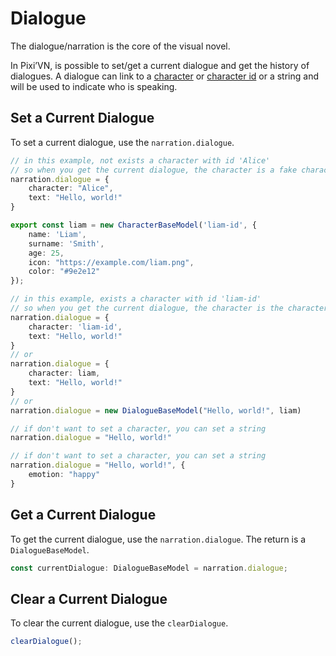 # Dialogue

The dialogue/narration is the core of the visual novel.

In Pixi’VN, is possible to set/get a current dialogue and get the history of dialogues.
A dialogue can link to a [character](/start/character#use-characters-in-the-game) or [character id](/start/character#use-characters-in-the-game) or a string and will be used to indicate who is speaking.

## Set a Current Dialogue

To set a current dialogue, use the `narration.dialogue`.

```typescript
// in this example, not exists a character with id 'Alice'
// so when you get the current dialogue, the character is a fake character with the name 'Alice'
narration.dialogue = {
    character: "Alice",
    text: "Hello, world!"
}
```

```typescript
export const liam = new CharacterBaseModel('liam-id', {
    name: 'Liam',
    surname: 'Smith',
    age: 25,
    icon: "https://example.com/liam.png",
    color: "#9e2e12"
});

// in this example, exists a character with id 'liam-id'
// so when you get the current dialogue, the character is the character with id 'liam-id'
narration.dialogue = {
    character: 'liam-id',
    text: "Hello, world!"
}
// or
narration.dialogue = {
    character: liam,
    text: "Hello, world!"
}
// or
narration.dialogue = new DialogueBaseModel("Hello, world!", liam)
```

```typescript
// if don't want to set a character, you can set a string
narration.dialogue = "Hello, world!"
```

```typescript
// if don't want to set a character, you can set a string
narration.dialogue = "Hello, world!", {
    emotion: "happy"
}
```

## Get a Current Dialogue

To get the current dialogue, use the `narration.dialogue`. The return is a `DialogueBaseModel`.

```typescript
const currentDialogue: DialogueBaseModel = narration.dialogue;
```

## Clear a Current Dialogue

To clear the current dialogue, use the `clearDialogue`.

```typescript
clearDialogue();
```
